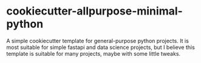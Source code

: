 # cookiecutter-allpurpose-minimal-python

A simple cookiecutter template for general-purpose python projects. It is most suitable for simple fastapi and data science projects, but I believe this template is suitable for many projects, maybe with some little tweaks.
